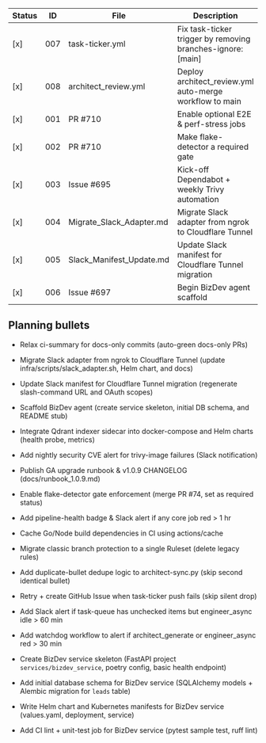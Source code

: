 <!-- ARCHITECT PROMPT: You are an AI architect.  
Generate a task breakdown from the planning bullets below.  
Return a markdown table with columns: | Status | ID | File | Description |.  
Use [ ] for unchecked tasks and [x] for completed ones. -->

| Status | ID  | File                       | Description                                               |
|--------|-----|----------------------------|-----------------------------------------------------------|
| [x]    | 007 | task-ticker.yml            | Fix task-ticker trigger by removing branches-ignore: [main] |
| [x]    | 008 | architect_review.yml       | Deploy architect_review.yml auto-merge workflow to main   |
| [x]    | 001 | PR #710                    | Enable optional E2E & perf-stress jobs                    |
| [x]    | 002 | PR #710                    | Make flake-detector a required gate                       |
| [x]    | 003 | Issue #695                 | Kick-off Dependabot + weekly Trivy automation             |
| [x]    | 004 | Migrate_Slack_Adapter.md   | Migrate Slack adapter from ngrok to Cloudflare Tunnel     |
| [x]    | 005 | Slack_Manifest_Update.md   | Update Slack manifest for Cloudflare Tunnel migration     |
| [x]    | 006 | Issue #697                 | Begin BizDev agent scaffold                               |

## Planning bullets
- Relax ci-summary for docs-only commits (auto-green docs-only PRs)
- Migrate Slack adapter from ngrok to Cloudflare Tunnel (update infra/scripts/slack_adapter.sh, Helm chart, and docs)
- Update Slack manifest for Cloudflare Tunnel migration (regenerate slash-command URL and OAuth scopes)
- Scaffold BizDev agent (create service skeleton, initial DB schema, and README stub)
- Integrate Qdrant indexer sidecar into docker-compose and Helm charts (health probe, metrics)
- Add nightly security CVE alert for trivy-image failures (Slack notification)
- Publish GA upgrade runbook & v1.0.9 CHANGELOG (docs/runbook_1.0.9.md)
- Enable flake-detector gate enforcement (merge PR #74, set as required status)
- Add pipeline-health badge & Slack alert if any core job red > 1 hr
- Cache Go/Node build dependencies in CI using actions/cache
- Migrate classic branch protection to a single Ruleset (delete legacy rules)
- Add duplicate-bullet dedupe logic to architect-sync.py (skip second identical bullet)
- Retry + create GitHub Issue when task-ticker push fails (skip silent drop)
- Add Slack alert if task-queue has unchecked items but engineer_async idle > 60 min
- Add watchdog workflow to alert if architect_generate or engineer_async red > 30 min

- Create BizDev service skeleton (FastAPI project `services/bizdev_service`, poetry config, basic health endpoint)
- Add initial database schema for BizDev service (SQLAlchemy models + Alembic migration for `leads` table)
- Write Helm chart and Kubernetes manifests for BizDev service (values.yaml, deployment, service)
- Add CI lint + unit-test job for BizDev service (pytest sample test, ruff lint)

